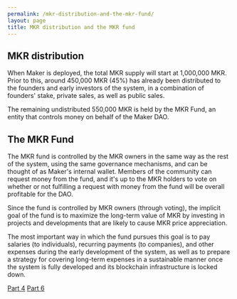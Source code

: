 ```yaml
---
permalink: /mkr-distribution-and-the-mkr-fund/
layout: page
title: MKR distribution and the MKR fund
---
```


## MKR distribution

When Maker is deployed, the total MKR supply will start at 1,000,000 MKR. Prior to this, around 450,000 MKR (45%) has already been distributed to the founders and early investors of the system, in a combination of founders' stake, private sales, as well as public sales.

The remaining undistributed 550,000 MKR is held by the MKR Fund, an entity that controls money on behalf of the Maker DAO.

## The MKR Fund

The MKR fund is controlled by the MKR owners in the same way as the rest of the system, using the same governance mechanisms, and can be thought of as Maker's internal wallet. Members of the community can request money from the fund, and it's up to the MKR holders to vote on whether or not fulfilling a request with money from the fund will be overall profitable for the DAO.

Since the fund is controlled by MKR owners (through voting), the implicit goal of the fund is to maximize the long-term value of MKR by investing in projects and developments that are likely to cause MKR price appreciation.

The most important way in which the fund pursues this goal is to pay salaries (to individuals), recurring payments (to companies), and other expenses during the early development of the system, as well as to prepare a strategy for covering long-term expenses in a sustainable manner once the system is fully developed and its blockchain infrastructure is locked down.


<div class="pagination">
    <a class="pagination-item older" href="/docs/governance-and-decentralization/">Part 4</a>
    <a class="pagination-item newer" href="/docs/custodians/">Part 6</a>
</div>
